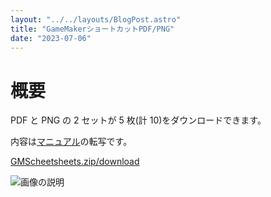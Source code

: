 ```yaml
---
layout: "../../layouts/BlogPost.astro"
title: "GameMakerショートカットPDF/PNG"
date: "2023-07-06"
---
```


# 概要

PDF と PNG の 2 セットが 5 枚(計 10)をダウンロードできます。

内容は<a href="https://manual.yoyogames.com/IDE_Navigation/Keyboard_Shortcuts.htm">マニュアル</a>の転写です。

<a href="/GMScheetsheets.zip" download="smple.zip">GMScheetsheets.zip/download</a>

![画像の説明](/cheet_sheet1.png)

